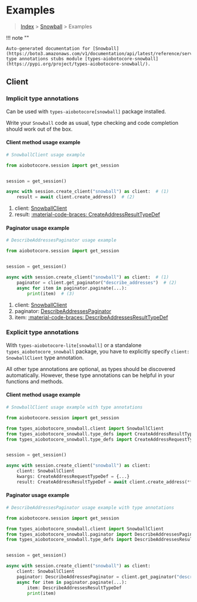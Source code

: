# Examples

> [Index](../README.md) > [Snowball](./README.md) > Examples

!!! note ""

    Auto-generated documentation for [Snowball](https://boto3.amazonaws.com/v1/documentation/api/latest/reference/services/snowball.html#snowball)
    type annotations stubs module [types-aiobotocore-snowball](https://pypi.org/project/types-aiobotocore-snowball/).

## Client

### Implicit type annotations

Can be used with `types-aiobotocore[snowball]` package installed.

Write your `Snowball` code as usual,
type checking and code completion should work out of the box.



#### Client method usage example

```python
# SnowballClient usage example

from aiobotocore.session import get_session


session = get_session()

async with session.create_client("snowball") as client:  # (1)
    result = await client.create_address()  # (2)
```

1. client: [SnowballClient](./client.md)
2. result: [:material-code-braces: CreateAddressResultTypeDef](./type_defs.md#createaddressresulttypedef)



#### Paginator usage example

```python
# DescribeAddressesPaginator usage example

from aiobotocore.session import get_session


session = get_session()

async with session.create_client("snowball") as client:  # (1)
    paginator = client.get_paginator("describe_addresses")  # (2)
    async for item in paginator.paginate(...):
        print(item)  # (3)
```

1. client: [SnowballClient](./client.md)
2. paginator: [DescribeAddressesPaginator](./paginators.md#describeaddressespaginator)
3. item: [:material-code-braces: DescribeAddressesResultTypeDef](./type_defs.md#describeaddressesresulttypedef)




### Explicit type annotations

With `types-aiobotocore-lite[snowball]`
or a standalone `types_aiobotocore_snowball` package, you have to explicitly specify
`client: SnowballClient` type annotation.

All other type annotations are optional, as types should be discovered automatically.
However, these type annotations can be helpful in your functions and methods.


#### Client method usage example

```python
# SnowballClient usage example with type annotations

from aiobotocore.session import get_session

from types_aiobotocore_snowball.client import SnowballClient
from types_aiobotocore_snowball.type_defs import CreateAddressResultTypeDef
from types_aiobotocore_snowball.type_defs import CreateAddressRequestTypeDef


session = get_session()

async with session.create_client("snowball") as client:
    client: SnowballClient
    kwargs: CreateAddressRequestTypeDef = {...}
    result: CreateAddressResultTypeDef = await client.create_address(**kwargs)
```



#### Paginator usage example

```python
# DescribeAddressesPaginator usage example with type annotations

from aiobotocore.session import get_session

from types_aiobotocore_snowball.client import SnowballClient
from types_aiobotocore_snowball.paginator import DescribeAddressesPaginator
from types_aiobotocore_snowball.type_defs import DescribeAddressesResultTypeDef


session = get_session()

async with session.create_client("snowball") as client:
    client: SnowballClient
    paginator: DescribeAddressesPaginator = client.get_paginator("describe_addresses")
    async for item in paginator.paginate(...):
        item: DescribeAddressesResultTypeDef
        print(item)
```


